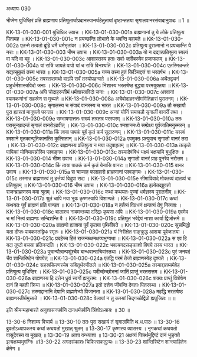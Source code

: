 अध्यायः 030
	
भीष्मेण युधिष्ठिरं प्रति ब्राह्मणाय प्रतिश्रुतार्थाप्रदानस्यानर्थहेतुतायां दृष्टान्ततया सृगालवानरसंवादानुवादः ॥ 1 ॥

KK-13-01-030-001	युधिष्ठिर उवाच ।
KK-13-01-030-001a	ब्राह्मणानां तु ये लोके प्रतिश्रुत्य पितामह ।
KK-13-01-030-001c	न प्रयच्छन्ति लोभात्ते के भवन्ति महामते ॥
KK-13-01-030-002a	एतन्मे तत्वतो ब्रूहि धर्मे धर्मभृतांवर ।
KK-13-01-030-002c	प्रतिश्रुत्य दुरात्मानो न प्रयच्छन्ति ये नराः ॥
KK-13-01-030-003	भीष्म उवाच ।
KK-13-01-030-003a	यो न दद्यात्प्रतिश्रुत्य स्वल्पं वा यदि वा बहु ।
KK-13-01-030-003c	आशास्तस्य हताः सर्वाः क्लीबस्येव प्रजाफलम् ॥
KK-13-01-030-004a	यां रात्रिं जायते पापो यां च रात्रिं विनश्यति ।
KK-13-01-030-004c	एतस्मिन्नन्तरे यद्यत्सुकृतं तस्य भारत ॥
KK-13-01-030-005a	यच्च तस्य हुतं किञ्चिद्दत्तं वा भरतर्षभ ।
KK-13-01-030-005c	तपस्तप्तमथो वाऽपि सर्वं तस्योपहन्यते ॥
KK-13-01-030-006a	अथैतद्वचनं प्राहुर्धर्मशास्त्रविदो जनाः ।
KK-13-01-030-006c	निशास्य भरतश्रेष्ठ बुद्ध्या परमयुक्तया ॥
KK-13-01-030-007a	अपि चोदाहरन्तीमं धर्मशास्त्रविदो जनाः ।
KK-13-01-030-007c	अश्वानां श्यामकर्णानां सहस्रेण स मुच्यते ॥
KK-13-01-030-008a	अत्रैवोदाहरन्तीममितिहासं पुरातनम् ।
KK-13-01-030-008c	सृगालस्य च संवादं वानरस्य च भारत ॥
KK-13-01-030-009a	तौ सखायौ पुरा ह्यास्तां मानुषत्वे परन्तप ।
KK-13-01-030-009c	अन्यां योनिं समापन्नौ सृगालीं वानरीं तथा ।
KK-13-01-030-009e	सम्भाषणात्ततः सख्यं तत्रतत्र परस्परम् ॥
KK-13-01-030-010a	ततः परासून्खादन्तं सृगालं वानरोऽब्रवीत् ।
KK-13-01-030-010c	श्मशानमध्ये सम्प्रेक्ष्य पूर्वजातिमनुस्मरन् ॥
KK-13-01-030-011a	किं त्वया पापकं पूर्वं कृतं कर्म सुदारुणम् ।
KK-13-01-030-011c	यस्त्वं श्मशाने मृतकान्पूतिकानत्सि कुत्सितान् ॥
KK-13-01-030-012a	एवमुक्तः प्रत्युवाच सृगालो वानरं तदा ।
KK-13-01-030-012c	ब्राह्मणस्य प्रतिश्रुत्य न मया तदुपाहृतम् ॥
KK-13-01-030-013a	तत्कृते पापिकां योनिमापन्नोस्मि प्लवङ्गम ।
KK-13-01-030-013c	तस्मादेवंविधं भक्ष्यं भक्षयामि बुभुक्षितः ॥
KK-13-01-030-014	भीष्म उवाच ।
KK-13-01-030-014a	सृगालो वानरं प्राह पुनरेव नरोत्तम ।
KK-13-01-030-014c	किं त्वया पातकं कर्म कृतं येनासि वानरः ॥
KK-13-01-030-015	वानर उवाच ।
KK-13-01-030-015a	स चाप्याह फलाहारो ब्राह्मणानां प्लवङ्गमः ।
KK-13-01-030-015c	तस्मान्न ब्राह्मणस्वं तु हर्त्तव्यं विदुषा सदा ।
KK-13-01-030-015e	सीमाविवादे मोक्तव्यं दातव्यं च प्रतिश्रुतम् ॥
KK-13-01-030-016	भीष्म उवाच ।
KK-13-01-030-016a	इत्येतद्ब्रुवतो राजन्ब्राह्मणस्य मया श्रुतम् ।
KK-13-01-030-016c	कथां कथयतः पुण्यां धर्मज्ञस्य पुरातनीम् ॥
KK-13-01-030-017a	श्रुतं चापि मया भूयः कृष्णस्यापि विशाम्पते ।
KK-13-01-030-017c	कथां कथयतः पूर्वं ब्राह्मणं प्रति पाण्डव ॥
KK-13-01-030-018a	न हर्तव्यं विप्रधनं क्षन्तव्यं तेषु नित्यशः ।
KK-13-01-030-018c	बालाश्च नावमन्तव्या दरिद्राः कृपणा अपि ॥
KK-13-01-030-019a	एवमेव च मां नित्यं ब्राह्मणाः सन्दिशन्ति वै ।
KK-13-01-030-019c	प्रतिश्रुतं भवेद्देयं नाशा कार्या द्विजोत्तमे ॥
KK-13-01-030-020a	ब्राह्मणो ह्याशया पूर्वं कृतया पृथिवीपते ।
KK-13-01-030-020c	सुसमिद्धो यता दीप्तः पावकस्तद्विधः स्मृतः ॥
KK-13-01-030-021a	यं निरीक्षेत सङ्क्रुद्ध आशया पूर्वजातया ।
KK-13-01-030-021c	प्रदहेच्च हितं राजन्कक्षमक्षय्यभुग्यथा ॥
KK-13-01-030-022a	स एव हि यदा तुष्टो वचसा प्रतिनन्दति ।
KK-13-01-030-022c	भवत्यगदसङ्काशो विषये तस्य भारत ॥
KK-13-01-030-023a	पुत्रान्पौत्रान्पशूंश्चैव बान्धवान्सचिवांस्तथा ।
KK-13-01-030-023c	पुरं जनपदं चैव शान्तिरिष्टेन पोषयेत् ॥
KK-13-01-030-024a	एतद्धि परमं तेजो ब्राह्मणस्येह दृश्यते ।
KK-13-01-030-024c	सहस्रकिरणस्येव सवितुर्धरणीतले ॥
KK-13-01-030-025a	तस्माद्दातव्यमेवेह प्रतिश्रुत्य युधिष्ठिर ।
KK-13-01-030-025c	यदीच्छेच्छोभनां जातिं प्राप्तुं भरतसत्तम ॥
KK-13-01-030-026a	ब्राह्मणस्य हि दत्तेन ध्रुवं स्वर्गो ह्यनुत्तमः ।
KK-13-01-030-026c	शक्यः प्राप्तुं विशेषेण दानं हि महती क्रिया ॥
KK-13-01-030-027a	इतो दत्तेन जीवन्ति देवताः पितरस्था ।
KK-13-01-030-027c	तस्माद्दानानि देयानि ब्राह्मणेभ्यो विजानता ॥
KK-13-01-030-028a	महद्धि भरतश्रेष्ठ ब्राह्मणस्तीर्थमुच्यते ।
KK-13-01-030-028c	वेलायां न तु कस्यां चिद्गच्छेद्विप्रो ह्यपूजितः ॥ ॥

इति श्रीमन्महाभारते अनुशासनपर्वणि दानधर्मपर्वणि त्रिंशोऽध्यायः ॥ 30 ॥

13-30-6 निशाम्य विचार्य ॥ 13-30-10 ततः पुरा सखायं तं सृगालमिति थ.ध.पाठः ॥ 13-30-16 ब्रुवतोऽध्यापकस्य कथां कथयतो मुखात् श्रुतम् ॥ 13-30-17 कृष्णस्य व्यासस्य । नृगकथां कथयतो वासुदेवस्य वा मुखात् ॥ 13-30-19 आशा वन्ध्याशा ॥ 13-30-21 अक्षय्यं पित्रर्थमुद्दिष्टं दानं भुङ्क्ते इत्यक्षय्यभुगग्निः ॥13-30-22 अगदसंकाशः चिकित्सकतुल्यः ॥ 13-30-23 शान्तिरिष्टेन शान्त्याहितेन क्षेमेण ॥ 
